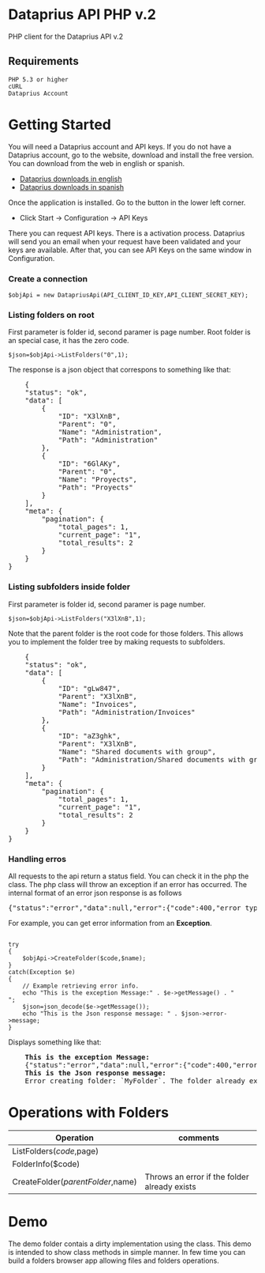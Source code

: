 # Dataprius API PHP v.2
PHP client for the Dataprius API v.2
## Requirements
    PHP 5.3 or higher
    cURL
    Dataprius Account
# Getting Started
You will need a Dataprius account and API keys.
If you do not have a Dataprius account, go to the website, download and install the free version. You can download from the web in english or spanish.
- [Dataprius downloads in english]
- [Dataprius downloads in spanish]

Once the application is installed. Go to the button in the lower left corner.
- Click Start -> Configuration -> API Keys

There you can request API keys. There is a activation process. Dataprius will send you an email when your request have been validated and your keys are available.
After that, you can see API Keys on the same window in Configuration.

### Create a connection
<pre><code>$objApi = new DatapriusApi(API_CLIENT_ID_KEY,API_CLIENT_SECRET_KEY);</code></pre>
### Listing folders on root
First parameter is folder id, second paramer is page number. Root folder is an special case, it has the zero code.
<pre><code>$json=$objApi->ListFolders("0",1);</code></pre>
The response is a json object that correspons to something like that:
<pre>
    {
    "status": "ok",
    "data": [
        {
            "ID": "X3lXnB",
            "Parent": "0",
            "Name": "Administration",
            "Path": "Administration"
        },       
        {
            "ID": "6GlAKy",
            "Parent": "0",
            "Name": "Proyects",
            "Path": "Proyects"
        }
    ],
    "meta": {
        "pagination": {
            "total_pages": 1,
            "current_page": "1",
            "total_results": 2
        }
    }
}
</pre>
### Listing subfolders inside folder
First parameter is folder id, second paramer is page number.
<pre><code>$json=$objApi->ListFolders("X3lXnB",1);</code></pre>
Note that the parent folder is the root code for those folders. This allows you to implement the folder tree by making requests to subfolders.
<pre>
    {
    "status": "ok",
    "data": [
        {
            "ID": "gLw847",
            "Parent": "X3lXnB",
            "Name": "Invoices",
            "Path": "Administration/Invoices"
        },       
        {
            "ID": "aZ3ghk",
            "Parent": "X3lXnB",
            "Name": "Shared documents with group",
            "Path": "Administration/Shared documents with group"
        }
    ],
    "meta": {
        "pagination": {
            "total_pages": 1,
            "current_page": "1",
            "total_results": 2
        }
    }
}
</pre>

### Handling erros
All requests to the api return a status field. You can check it in the php the class.
The php class will throw an exception if an error has occurred.
The internal format of an error json response is as follows
<pre>{"status":"error","data":null,"error":{"code":400,"error_type":"FOLDER_EXISTS","message":"Error creating folder: `MyFolder`. The folder already exists."}}</pre>
For example, you can get error information from an **Exception**.
<pre><code>
try
{
    $objApi->CreateFolder($code,$name);
}
catch(Exception $e)
{
    // Example retrieving error info.					
    echo "This is the exception Message:" . $e->getMessage() . "<br>";
    $json=json_decode($e->getMessage());
    echo "This is the Json response message: " . $json->error->message;
}    
</code></pre>
Displays something like that:
<pre>
    <b>This is the exception Message:</b>    
    {"status":"error","data":null,"error":{"code":400,"error_type":"FOLDER_EXISTS","message":"Error creating folder: `MyFolder`. The folder already exists."}}
    <b>This is the Json response message:</b>
    Error creating folder: `MyFolder`. The folder already exists. 
</pre>

# Operations with Folders

| Operation  | comments |
| ------------- | ------------- |
| ListFolders($code,$page)  |   |
| FolderInfo($code)  |  |
| CreateFolder($parentFolder,$name)  | Throws an error if the folder already exists |


# Demo
The demo folder contais a dirty implementation using the class. This demo is intended to show class methods in simple manner. In few time you can build a folders browser app allowing files and folders operations.

[Dataprius downloads in english]: <https://dataprius.com/en/downloads>
[Dataprius downloads in spanish]: <https://dataprius.com/descargas>



